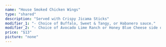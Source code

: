 ```yaml
---
name: "House Smoked Chicken Wings"
type: "shared"
description: "Served with Crispy Jicama Sticks"
modifier_1: "- Choice of Buffalo, Sweet & Tangy, or Habanero sauce."
modifier_2: "- Choice of Avocado Lime Ranch or Honey Blue Cheese side dressing."
price: "$13"
picture: "none"
---
```

